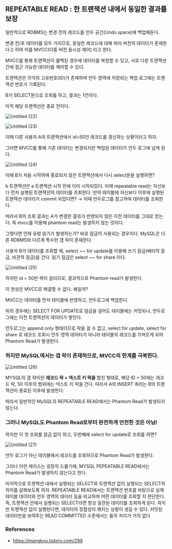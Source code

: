 ## REPEATABLE READ : 한 트랜잭션 내에서 동일한 결과를 보장

일반적으로 RDBMS는 변경 전의 레코드를 언두 공간(Undo space)에 백업해둔다.

변경 전/후 데이터를 모두 가지므로, 동일한 레코드에 대해 여러 버전의 데이터가 존재한다고 하여 이를 MVCC(다중 버전 동시성 제어) 라고 한다. 

MVCC를 통해 트랜잭션이 롤백된 경우에 데이터를 복원할 수 있고, 서로 다른 트랜잭션간에 접근 가능한 데이터를 제어할 수 있다.

트랜잭션은 각각의 고유번호(ID)가 존재하며 언두 영역에 저장되는 백업 로그에는 트랜잭션 번호가 기록된다.

B가 SELECT문으로 조회를 하고, 결과는 1건이다.

아직 해당 트랜잭션은 종료 전이다.

![Untitled (22)](https://github.com/wonjunYou/WIL/assets/59856002/9da88f9c-07f7-42ce-a9be-76f409fee9a7)

![Untitled (23)](https://github.com/wonjunYou/WIL/assets/59856002/cc8cfc67-ac02-4a5c-8827-787e7314969e)

이때 다른 사용자 A의 트랜잭션에서 id=50인 레코드를 갱신하는 상황이라고 하자.

그러면 MVCC를 통해 기존 데이터는 변경되지만 백업된 데이터가 언두 로그에 남게 된다.

![Untitled (24)](https://github.com/wonjunYou/WIL/assets/59856002/1616e9b4-b6ac-4d38-9061-3501850dd499)

이때 B가 처음 시작하여 종료되지 않은 트랜잭션에서 다시 select문을 실행하면?

b 트랜잭션은 a 트랜잭션 시작 전에 이미 시작되었다. 이때 repeatable read는 자신보다 먼저 실행된 트랜잭션의 데이터를 조회한다. 만약 테이블에 자신보다 이후에 실행된 트랜잭션 데이터가 commit 되었다면? → 이때 언두로그를 참고하여 데이터를 조회한다.

따라서 B의 조회 결과는 A가 변경한 결과가 반영되지 않은 이전 데이터를 그대로 얻는다. 즉 mvcc를 이용해 phantom read는 발생하지 않는 것이다.

그렇다면 언제 유령 읽기가 발생하는가? 바로 잠금이 사용되는 경우이다. MySQL은 다른 RDBMS와 다르게 특수한 갭 락이 존재한다.

사용자 B가 데이터를 조회할 때, select ~~ for update를 이용해 쓰기 잠금(베타적 잠금, 비관적 잠금)을 건다. 읽기 잠금은 select ~~ for share 이다.

![Untitled (25)](https://github.com/wonjunYou/WIL/assets/59856002/c18b9da7-ec1b-4f8b-bab2-b8a5e4b812b7)

하지만 id = 50만 락이 걸리므로, 결과적으로 Phantom read가 발생한다.

이 현상은 MVCC로 해결할 수 없다. 왜일까?

MVCC는 데이터를 먼저 테이블에 반영하고, 언두로그에 백업한다.

위의 경우에는 SELECT FOR UPDATE로 잠금을 걸어도 테이블에는 커밋되나, 언두로그에는 이전 트랜잭션의 데이터가 쌓인다.

언두로그는 append only 형태이므로 락을 걸 수 없고, select for update, select for share 로 레코드 조회시 언두 영역 데이터가 아니라 테이블의 레코드를 가져오게 되어 Phantom Read가 발생한다.

### 하지만 MySQL에서는 갭 락이 존재하므로, MVCC의 한계를 극복한다.

![Untitled (26)](https://github.com/wonjunYou/WIL/assets/59856002/d77b044e-9c61-4f73-9446-63b2c311e4cb)

MYSQL의 갭 락이란 ********레코드 락 + 넥스트 키 락을********  합친 형태로, 해당 ID = 50에는 레코드 락, 50 이후의 범위에는 넥스트 키 락을 건다. 따라서 A의 INSERT 쿼리는 B의 트랜잭션이 종료된 이후에 발생한다.

따라서 일반적인 MySQL의 REPEATABLE READ에서는 Phantom Read가 발생되지 않는다.

### 그러나 MySQL도 Phantom Read로부터 완전하게 안전한 것은 아님!

하지만 이 첫 조회를 잠금 없이 하고, 두번째에 select for update로 조회를 하면?

![Untitled (27)](https://github.com/wonjunYou/WIL/assets/59856002/37cb8177-470c-4414-9c26-a9dcd68e5593)

언두 로그가 아닌 테이블에서 레코드를 조회하므로 Phantom Read가 발생한다.

그러나 이런 케이스는 굉장히 드물기에, MYSQL PEPEATABLE READ에서는 Phantom Read가 발생하지 않는다고 한다.

마지막으로 트랜잭션 내에서 실행되는 SELECT와 트랜잭션 없이 실행되는 SELECT의 차이를 살펴보도록 하자. REPEATABLE READ에서는 트랜잭션 번호를 바탕으로 실제 테이블 데이터와 언두 영역의 데이터 등을 비교하며 어떤 데이터를 조회할 지 판단한다. 즉, 트랜잭션 안에서 실행되는 SELECT라면 항상 일관된 데이터를 조회하게 된다. 하지만 트랜잭션 없이 실행된다면, 데이터의 정합성이 깨지는 상황이 생길 수 있다. 커밋된 데이터만을 보여주는 READ COMMITTED 수준에서는 둘의 차이가 거의 없다

### References
* https://mangkyu.tistory.com/299